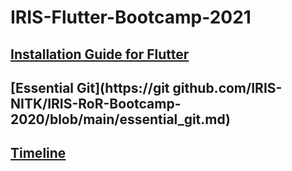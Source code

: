# IRIS-Flutter-Bootcamp-2021

## [Installation Guide for Flutter](https://flutter.dev/docs/get-started/install)

## [Essential Git](https://git github.com/IRIS-NITK/IRIS-RoR-Bootcamp-2020/blob/main/essential_git.md)

## [Timeline](/general/timeline.md)

